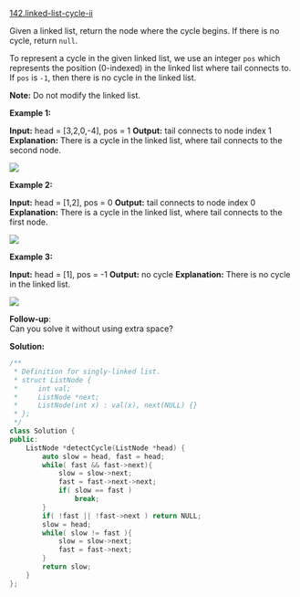 [142.linked-list-cycle-ii](https://leetcode.com/problems/linked-list-cycle-ii/)  

Given a linked list, return the node where the cycle begins. If there is no cycle, return `null`.

To represent a cycle in the given linked list, we use an integer `pos` which represents the position (0-indexed) in the linked list where tail connects to. If `pos` is `-1`, then there is no cycle in the linked list.

**Note:** Do not modify the linked list.

**Example 1:**

**Input:** head = \[3,2,0,-4\], pos = 1
**Output:** tail connects to node index 1
**Explanation:** There is a cycle in the linked list, where tail connects to the second node.

![](https://assets.leetcode.com/uploads/2018/12/07/circularlinkedlist.png)

**Example 2:**

**Input:** head = \[1,2\], pos = 0
**Output:** tail connects to node index 0
**Explanation:** There is a cycle in the linked list, where tail connects to the first node.

![](https://assets.leetcode.com/uploads/2018/12/07/circularlinkedlist_test2.png)

**Example 3:**

**Input:** head = \[1\], pos = -1
**Output:** no cycle
**Explanation:** There is no cycle in the linked list.

![](https://assets.leetcode.com/uploads/2018/12/07/circularlinkedlist_test3.png)

**Follow-up**:  
Can you solve it without using extra space?  



**Solution:**  

```cpp
/**
 * Definition for singly-linked list.
 * struct ListNode {
 *     int val;
 *     ListNode *next;
 *     ListNode(int x) : val(x), next(NULL) {}
 * };
 */
class Solution {
public:
    ListNode *detectCycle(ListNode *head) {
        auto slow = head, fast = head;
        while( fast && fast->next){
            slow = slow->next;
            fast = fast->next->next;
            if( slow == fast )
                break;
        }
        if( !fast || !fast->next ) return NULL;
        slow = head;
        while( slow != fast ){
            slow = slow->next;
            fast = fast->next;
        }
        return slow;
    }
};
```
      
